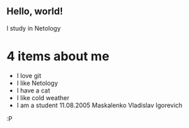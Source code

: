 ## Hello, world!

I study in Netology

# 4 items about me

- I love git
- I like Netology
- I have a cat
- I like cold weather
- I am a student
11.08.2005
Maskalenko Vladislav Igorevich

:P
